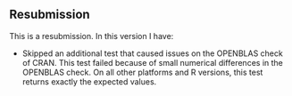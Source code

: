 ## Resubmission
This is a resubmission. In this version I have:

* Skipped an additional test that caused issues on the OPENBLAS check of CRAN. 
  This test failed because of small numerical differences in the OPENBLAS check.
  On all other platforms and R versions, this test returns exactly the expected
  values.
